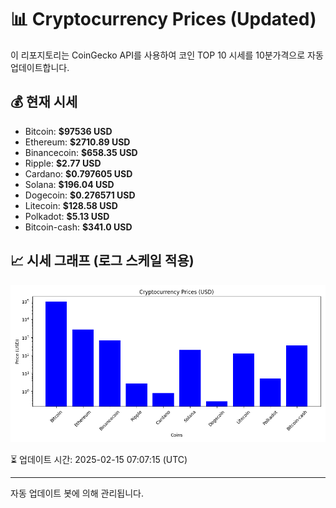 
# 📊 Cryptocurrency Prices (Updated)

이 리포지토리는 CoinGecko API를 사용하여 코인 TOP 10 시세를 10분가격으로 자동 업데이트합니다.

## 💰 현재 시세
- Bitcoin: **$97536 USD**
- Ethereum: **$2710.89 USD**
- Binancecoin: **$658.35 USD**
- Ripple: **$2.77 USD**
- Cardano: **$0.797605 USD**
- Solana: **$196.04 USD**
- Dogecoin: **$0.276571 USD**
- Litecoin: **$128.58 USD**
- Polkadot: **$5.13 USD**
- Bitcoin-cash: **$341.0 USD**

## 📈 시세 그래프 (로그 스케일 적용)
![Crypto Prices](crypto_prices.png)

⏳ 업데이트 시간: 2025-02-15 07:07:15 (UTC)

---
자동 업데이트 봇에 의해 관리됩니다.
